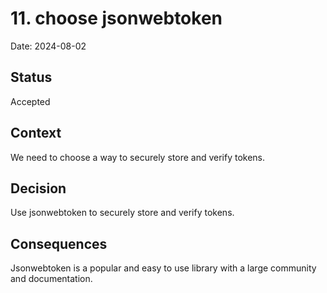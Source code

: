 # 11. choose jsonwebtoken

Date: 2024-08-02

## Status

Accepted

## Context

We need to choose a way to securely store and verify tokens.

## Decision

Use jsonwebtoken to securely store and verify tokens.

## Consequences

Jsonwebtoken is a popular and easy to use library with a large community and documentation.
